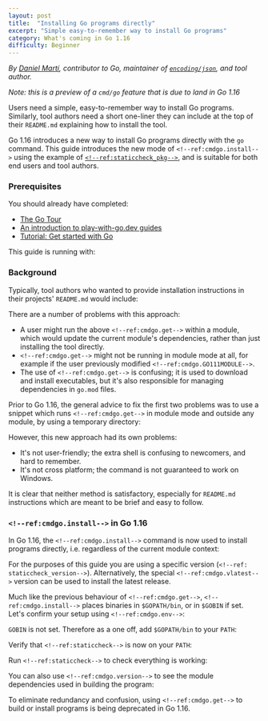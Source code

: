 ```yaml
---
layout: post
title:  "Installing Go programs directly"
excerpt: "Simple easy-to-remember way to install Go programs"
category: What's coming in Go 1.16
difficulty: Beginner
---
```


_By [Daniel Martí](https://mvdan.cc), contributor to Go, maintainer of [`encoding/json`](https://pkg.go.dev/encoding/json), and tool author._

_Note: this is a preview of a `cmd/go` feature that is due to land in Go 1.16_

Users need a simple, easy-to-remember way to install Go programs. Similarly, tool authors need a short one-liner they
can include at the top of their `README.md` explaining how to install the tool.

Go 1.16 introduces a new way to install Go programs directly with the `go` command. This guide
introduces the new mode of `<!--ref:cmdgo.install-->` using the example of
[`<!--ref:staticcheck_pkg-->`](https://staticcheck.io/), and is suitable for both end users and tool authors.

### Prerequisites

You should already have completed:

* [The Go Tour](https://tour.golang.org/)
* [An introduction to play-with-go.dev guides](/intro-to-play-with-go-dev/)
* [Tutorial: Get started with Go](/get-started-with-go/)

This guide is running with:

<!--step: goversion-->

### Background

Typically, tool authors who wanted to provide installation instructions in their
projects' `README.md` would include:

<!--step: go115_staticcheck_get-->

There are a number of problems with this approach:

* A user might run the above `<!--ref:cmdgo.get-->` within a module, which would
  update the current module's dependencies, rather than just installing the tool directly.
* `<!--ref:cmdgo.get-->` might not be running in module mode at all, for example
  if the user previously modified `<!--ref:cmdgo.GO111MODULE-->`.
* The use of `<!--ref:cmdgo.get-->` is confusing; it is used to download and install executables,
  but it's also responsible for managing dependencies in `go.mod` files.

Prior to Go 1.16, the general advice to fix the first two problems was to use a snippet
which runs `<!--ref:cmdgo.get-->` in module mode and outside any module, by using a temporary directory:

<!--step: go115_staticcheck_modules_get-->

However, this new approach had its own problems:

* It's not user-friendly; the extra shell is confusing to newcomers, and hard to remember.
* It's not cross platform; the command is not guaranteed to work on Windows.

It is clear that neither method is satisfactory, especially for `README.md`
instructions which are meant to be brief and easy to follow.

### `<!--ref:cmdgo.install-->` in Go 1.16

In Go 1.16, the `<!--ref:cmdgo.install-->` command is now used to install programs directly, i.e. regardless of the current
module context:

<!--step: go116_staticcheck_install-->

For the purposes of this guide you are using a specific version (`<!--ref: staticcheck_version-->`). Alternatively,
the special `<!--ref:cmdgo.vlatest-->` version can be used to install the latest release.

Much like the previous behaviour of `<!--ref:cmdgo.get-->`, `<!--ref:cmdgo.install-->` places binaries in
`$GOPATH/bin`, or in `$GOBIN` if set. Let's confirm your setup using `<!--ref:cmdgo.env-->`:

<!--step: go_env_gopath-->

`GOBIN` is not set. Therefore as a one off, add `$GOPATH/bin` to your `PATH`:

<!--step: path_add_gopath_bin-->

Verify that `<!--ref:staticcheck-->` is now on your `PATH`:

<!--step: which_staticcheck-->

Run `<!--ref:staticcheck-->` to check everything is working:

<!--step: run_staticcheck-->

You can also use `<!--ref:cmdgo.version-->` to see the module dependencies used in building the program:

<!--step: goversion_staticcheck-->

To eliminate redundancy and confusion, using `<!--ref:cmdgo.get-->` to build or
install programs is being deprecated in Go 1.16.

